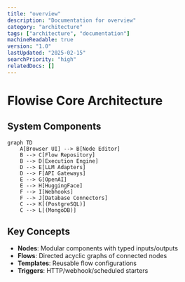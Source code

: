 ```yaml
---
title: "overview"
description: "Documentation for overview"
category: "architecture"
tags: ["architecture", "documentation"]
machineReadable: true
version: "1.0"
lastUpdated: "2025-02-15"
searchPriority: "high"
relatedDocs: []
---
```


# Flowise Core Architecture

## System Components
```mermaid
graph TD
    A[Browser UI] --> B[Node Editor]
    B --> C[Flow Repository]
    B --> D[Execution Engine]
    D --> E[LLM Adapters]
    D --> F[API Gateways]
    E --> G[OpenAI]
    E --> H[HuggingFace]
    F --> I[Webhooks]
    F --> J[Database Connectors]
    C --> K[(PostgreSQL)]
    C --> L[(MongoDB)]
```

## Key Concepts
- **Nodes**: Modular components with typed inputs/outputs
- **Flows**: Directed acyclic graphs of connected nodes
- **Templates**: Reusable flow configurations
- **Triggers**: HTTP/webhook/scheduled starters
